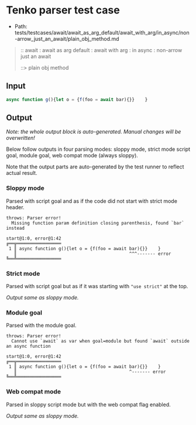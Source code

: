 # Tenko parser test case

- Path: tests/testcases/await/await_as_arg_default/await_with_arg/in_async/non-arrow_just_an_await/plain_obj_method.md

> :: await : await as arg default : await with arg : in async : non-arrow just an await
>
> ::> plain obj method

## Input

`````js
async function g(){let o = {f(foo = await bar){}}    }
`````

## Output

_Note: the whole output block is auto-generated. Manual changes will be overwritten!_

Below follow outputs in four parsing modes: sloppy mode, strict mode script goal, module goal, web compat mode (always sloppy).

Note that the output parts are auto-generated by the test runner to reflect actual result.

### Sloppy mode

Parsed with script goal and as if the code did not start with strict mode header.

`````
throws: Parser error!
  Missing function param definition closing parenthesis, found `bar` instead

start@1:0, error@1:42
╔══╦═════════════════
 1 ║ async function g(){let o = {f(foo = await bar){}}    }
   ║                                           ^^^------- error
╚══╩═════════════════

`````

### Strict mode

Parsed with script goal but as if it was starting with `"use strict"` at the top.

_Output same as sloppy mode._

### Module goal

Parsed with the module goal.

`````
throws: Parser error!
  Cannot use `await` as var when goal=module but found `await` outside an async function

start@1:0, error@1:42
╔══╦═════════════════
 1 ║ async function g(){let o = {f(foo = await bar){}}    }
   ║                                           ^------- error
╚══╩═════════════════

`````


### Web compat mode

Parsed in sloppy script mode but with the web compat flag enabled.

_Output same as sloppy mode._
